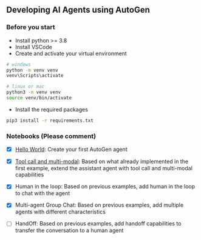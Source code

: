 ## Developing AI Agents using AutoGen
### Before you start
- Install python >= 3.8
- Install VSCode
- Create and activate your virtual environment
```bash
# windows
python -m venv venv
venv\Scripts\activate

# linux or mac
python3 -m venv venv
source venv/bin/activate
```
- Install the required packages
```bash
pip3 install -r requirements.txt
```

### Notebooks (Please comment)
- [x] [Hello World](HelloWorld.ipynb): Create your first AutoGen agent
- [x] [Tool call and multi-modal](./ToolCall%20and%20MultiModa.ipynb): Based on what already implemented in the first example, extend the assistant agent with tool call and multi-modal capabilities
- [x] Human in the loop: Based on previous examples, add human in the loop to chat with the agent
- [x] Multi-agent Group Chat: Based on previous examples, add multiple agents with different characteristics
- [ ] HandOff: Based on previous examples, add handoff capabilities to transfer the conversation to a human agent
 
